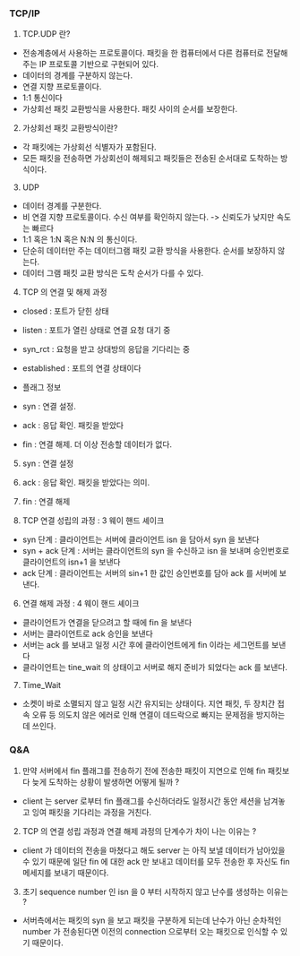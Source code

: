 ### TCP/IP 

1. TCP.UDP 란?
* 전송계층에서 사용하는 프로토콜이다. 패킷을 한 컴퓨터에서 다른 컴퓨터로 전달해주는 IP 프로토콜 기반으로 구현되어 있다. 
* 데이터의 경계를 구분하지 않는다. 
* 연결 지향 프로토콜이다. 
* 1:1 통신이다 
* 가상회선 패킷 교환방식을 사용한다. 패킷 사이의 순서를 보장한다. 

2. 가상회선 패킷 교환방식이란?
* 각 패킷에는 가상회선 식별자가 포함된다. 
* 모든 패킷을 전송하면 가상회선이 해제되고 패킷들은 전송된 순서대로 도착하는 방식이다. 

3. UDP

* 데이터 경계를 구분한다. 
* 비 연결 지향 프로토콜이다. 수신 여부를 확인하지 않는다. -> 신뢰도가 낮지만 속도는 빠르다 
* 1:1 혹은 1:N 혹은 N:N 의 통신이다. 
* 단순히 데이터만 주는 데이터그램 패킷 교환 방식을 사용한다. 순서를 보장하지 않는다. 
* 데이터 그램 패킷 교환 방식은 도착 순서가 다를 수 있다. 

4. TCP 의 연결 및 해제 과정 

* closed : 포트가 닫힌 상태 
* listen : 포트가 열린 상태로 연결 요청 대기 중 
* syn_rct : 요청을 받고 상대방의 응답을 기다리는 중 
* established : 포트의 연결 상태이다

* 플래그 정보
* syn : 연결 설정. 
* ack : 응답 확인. 패킷을 받았다 
* fin : 연결 해제. 더 이상 전송할 데이터가 없다. 

5. syn : 연결 설정 
6. ack : 응답 확인. 패킷을 받았다는 의미. 
7. fin : 연결 해제 

5. TCP 연결 성립의 과정 : 3 웨이 핸드 셰이크 

* syn 단계 : 클라이언트는 서버에 클라이언트 isn 을 담아서 syn 을 보낸다 
* syn + ack 단계 : 서버는 클라이언트의 syn 을 수신하고 isn 을 보내며 승인번호로 클라이언트의 isn+1 을 보낸다 
* ack 단계 : 클라이언트는 서버의 sin+1 한 값인 승인번호를 담아 ack 를 서버에 보낸다. 

6. 연결 해제 과정 : 4 웨이 핸드 셰이크 

* 클라이언트가 연결을 닫으려고 할 때에 fin 을 보낸다 
* 서버는 클라이언트로 ack 승인을 보낸다 
* 서버는 ack 를 보내고 일정 시간 후에 클라이언트에게 fin 이라는 세그먼트를 보낸다 
* 클라이언트는 tine_wait 의 상태이고 서버로 해지 준비가 되었다는 ack 를 보낸다.

7. Time_Wait 
* 소켓이 바로 소멸되지 않고 일정 시간 유지되는 상태이다. 지연 패킷, 두 장치간 접속 오류 등 
의도치 않은 에러로 인해 연결이 데드락으로 빠지는 문제점을 방지하는데 쓰인다. 

### Q&A 
1. 만약 서버에서 fin 플래그를 전송하기 전에 전송한 패킷이 지연으로 인해 fin 패킷보다 
늦게 도착하는 상황이 발생하면 어떻게 될까 ?
* client 는 server 로부터 fin 플래그를 수신하더라도 일정시간 동안 세션을 남겨놓고 
잉여 패킷을 기다리는 과정을 거친다. 
2. TCP 의 연결 성립 과정과 연결 해제 과정의 단계수가 차이 나는 이유는 ?
* client 가 데이터의 전송을 마쳤다고 해도 server 는 아직 보낼 데이터가 남아있을 수 있기 때문에 
일단 fin 에 대한 ack 만 보내고 데이터를 모두 전송한 후 자신도 fin 메세지를 보내기 때문이다. 
3. 초기 sequence number 인 isn 을 0 부터 시작하지 않고 난수를 생성하는 이유는 ?
* 서버측에서는 패킷의 syn 을 보고 패킷을 구분하게 되는데 난수가 아닌 순차적인 number 가 전송된다면 
이전의 connection 으로부터 오는 패킷으로 인식할 수 있기 때문이다. 

